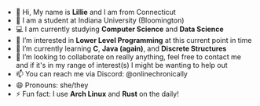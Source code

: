 - 👋 Hi, My name is **Lillie** and I am from Connecticut
- 🏫 I am a student at Indiana University (Bloomington)
- 💻 I am currently studying **Computer Science** and **Data Science**
- 👀 I’m interested in **Lower Level Programming** at this current point in time
- 🌱 I’m currently learning **C**, **Java (again)**, and **Discrete Structures**
- 💞️ I’m looking to collaborate on really anything, feel free to contact me and if it's in my range of interest(s) I might be wanting to help out
- 📫 You can reach me via Discord: @onlinechronically
- 😄 Pronouns: she/they
- ⚡ Fun fact: I use **Arch Linux** and **Rust** on the daily!
